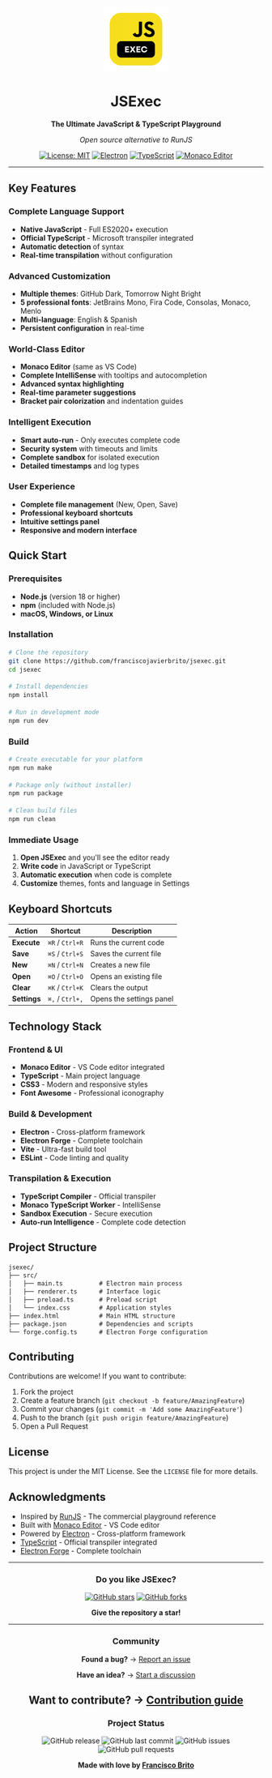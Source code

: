 <div align="center">
  <img src="build-asset/icon.png" alt="JSExec Logo" width="128" height="128">
  
  # JSExec
  
  **The Ultimate JavaScript & TypeScript Playground**
  
  *Open source alternative to RunJS*
  
  [![License: MIT](https://img.shields.io/badge/License-MIT-yellow.svg)](https://opensource.org/licenses/MIT)
  [![Electron](https://img.shields.io/badge/Electron-Latest-blue.svg)](https://electronjs.org/)
  [![TypeScript](https://img.shields.io/badge/TypeScript-5.0-blue.svg)](https://www.typescriptlang.org/)
  [![Monaco Editor](https://img.shields.io/badge/Monaco-VS%20Code%20Editor-blue.svg)](https://microsoft.github.io/monaco-editor/)
  
</div>

---

## Key Features

### Complete Language Support
- **Native JavaScript** - Full ES2020+ execution
- **Official TypeScript** - Microsoft transpiler integrated
- **Automatic detection** of syntax
- **Real-time transpilation** without configuration

### Advanced Customization
- **Multiple themes**: GitHub Dark, Tomorrow Night Bright
- **5 professional fonts**: JetBrains Mono, Fira Code, Consolas, Monaco, Menlo
- **Multi-language**: English & Spanish
- **Persistent configuration** in real-time

### World-Class Editor
- **Monaco Editor** (same as VS Code)
- **Complete IntelliSense** with tooltips and autocompletion
- **Advanced syntax highlighting**
- **Real-time parameter suggestions**
- **Bracket pair colorization** and indentation guides

### Intelligent Execution
- **Smart auto-run** - Only executes complete code
- **Security system** with timeouts and limits
- **Complete sandbox** for isolated execution
- **Detailed timestamps** and log types

### User Experience
- **Complete file management** (New, Open, Save)
- **Professional keyboard shortcuts**
- **Intuitive settings panel**
- **Responsive and modern interface**

## Quick Start

### Prerequisites
- **Node.js** (version 18 or higher)
- **npm** (included with Node.js)
- **macOS, Windows, or Linux**

### Installation

```bash
# Clone the repository
git clone https://github.com/franciscojavierbrito/jsexec.git
cd jsexec

# Install dependencies
npm install

# Run in development mode
npm run dev
```

### Build

```bash
# Create executable for your platform
npm run make

# Package only (without installer)
npm run package

# Clean build files
npm run clean
```

### Immediate Usage

1. **Open JSExec** and you'll see the editor ready
2. **Write code** in JavaScript or TypeScript
3. **Automatic execution** when code is complete
4. **Customize** themes, fonts and language in Settings

## Keyboard Shortcuts

| Action | Shortcut | Description |
|--------|----------|-------------|
| **Execute** | `⌘R` / `Ctrl+R` | Runs the current code |
| **Save** | `⌘S` / `Ctrl+S` | Saves the current file |
| **New** | `⌘N` / `Ctrl+N` | Creates a new file |
| **Open** | `⌘O` / `Ctrl+O` | Opens an existing file |
| **Clear** | `⌘K` / `Ctrl+K` | Clears the output |
| **Settings** | `⌘,` / `Ctrl+,` | Opens the settings panel |

## Technology Stack

### Frontend & UI
- **Monaco Editor** - VS Code editor integrated
- **TypeScript** - Main project language
- **CSS3** - Modern and responsive styles
- **Font Awesome** - Professional iconography

### Build & Development
- **Electron** - Cross-platform framework
- **Electron Forge** - Complete toolchain
- **Vite** - Ultra-fast build tool
- **ESLint** - Code linting and quality

### Transpilation & Execution
- **TypeScript Compiler** - Official transpiler
- **Monaco TypeScript Worker** - IntelliSense
- **Sandbox Execution** - Secure execution
- **Auto-run Intelligence** - Complete code detection

## Project Structure

```
jsexec/
├── src/
│   ├── main.ts          # Electron main process
│   ├── renderer.ts      # Interface logic
│   ├── preload.ts       # Preload script
│   └── index.css        # Application styles
├── index.html           # Main HTML structure
├── package.json         # Dependencies and scripts
└── forge.config.ts      # Electron Forge configuration
```

## Contributing

Contributions are welcome! If you want to contribute:

1. Fork the project
2. Create a feature branch (`git checkout -b feature/AmazingFeature`)
3. Commit your changes (`git commit -m 'Add some AmazingFeature'`)
4. Push to the branch (`git push origin feature/AmazingFeature`)
5. Open a Pull Request

## License

This project is under the MIT License. See the `LICENSE` file for more details.

## Acknowledgments

- Inspired by [RunJS](https://runjs.app/) - The commercial playground reference
- Built with [Monaco Editor](https://microsoft.github.io/monaco-editor/) - VS Code editor
- Powered by [Electron](https://www.electronjs.org/) - Cross-platform framework
- [TypeScript](https://www.typescriptlang.org/) - Official transpiler integrated
- [Electron Forge](https://www.electronforge.io/) - Complete toolchain

---

<div align="center">
  
  ### Do you like JSExec?
  
  [![GitHub stars](https://img.shields.io/github/stars/FranciscoJBrito/JSExec?style=social)](https://github.com/FranciscoJBrito/JSExec/stargazers)
  [![GitHub forks](https://img.shields.io/github/forks/FranciscoJBrito/JSExec?style=social)](https://github.com/FranciscoJBrito/JSExec/network/members)
  
  **Give the repository a star!**
  
  ---
  
  ### Community
  
  **Found a bug?** → [Report an issue](https://github.com/FranciscoJBrito/JSExec/issues)
  
  **Have an idea?** → [Start a discussion](https://github.com/FranciscoJBrito/JSExec/discussions)
  
  **Want to contribute?** → [Contribution guide](https://github.com/FranciscoJBrito/JSExec/blob/main/CONTRIBUTING.md)
  ---
  
  ### Project Status
  
  ![GitHub release](https://img.shields.io/github/v/release/FranciscoJBrito/JSExec)
  ![GitHub last commit](https://img.shields.io/github/last-commit/FranciscoJBrito/JSExec)
  ![GitHub issues](https://img.shields.io/github/issues/FranciscoJBrito/JSExec)
  ![GitHub pull requests](https://img.shields.io/github/issues-pr/FranciscoJBrito/JSExec)
  
  **Made with love by [Francisco Brito](https://github.com/FranciscoJBrito)**
  
</div>